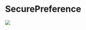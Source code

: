# SecurePreference
[![](https://jitpack.io/v/Jeon1691/SecurePreference.svg)](https://jitpack.io/#Jeon1691/SecurePreference)
